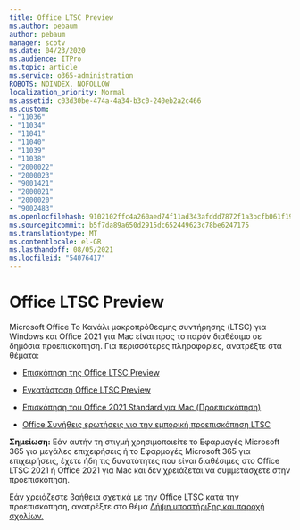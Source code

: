 ```yaml
---
title: Office LTSC Preview
ms.author: pebaum
author: pebaum
manager: scotv
ms.date: 04/23/2020
ms.audience: ITPro
ms.topic: article
ms.service: o365-administration
ROBOTS: NOINDEX, NOFOLLOW
localization_priority: Normal
ms.assetid: c03d30be-474a-4a34-b3c0-240eb2a2c466
ms.custom:
- "11036"
- "11034"
- "11041"
- "11040"
- "11039"
- "11038"
- "2000022"
- "2000023"
- "9001421"
- "2000021"
- "2000020"
- "9002483"
ms.openlocfilehash: 9102102ffc4a260aed74f11ad343afddd7872f1a3bcfb061f1961aef49e6e841
ms.sourcegitcommit: b5f7da89a650d2915dc652449623c78be6247175
ms.translationtype: MT
ms.contentlocale: el-GR
ms.lasthandoff: 08/05/2021
ms.locfileid: "54076417"
---
```

# <a name="office-ltsc-preview"></a>Office LTSC Preview

Microsoft Office Το Κανάλι μακροπρόθεσμης συντήρησης (LTSC) για Windows και Office 2021 για Mac είναι προς το παρόν διαθέσιμο σε δημόσια προεπισκόπηση. Για περισσότερες πληροφορίες, ανατρέξτε στα θέματα:

- [Επισκόπηση της Office LTSC Preview](https://docs.microsoft.com/deployoffice/office2021/overview-ltsc-preview)

- [Εγκατάσταση Office LTSC Preview](https://docs.microsoft.com/deployoffice/office2021/install-ltsc-preview)

- [Επισκόπηση του Office 2021 Standard για Mac (Προεπισκόπηση)](https://docs.microsoft.com/deployoffice/office2021/overview-mac-preview)

- [Office Συνήθεις ερωτήσεις για την εμπορική προεπισκόπηση LTSC](https://answers.microsoft.com/msoffice/forum/all/office-ltsc-commercial-preview-faq/0fcf5976-f87f-4be1-81af-9f6d6141bc3a)  

**Σημείωση:** Εάν αυτήν τη στιγμή χρησιμοποιείτε το Εφαρμογές Microsoft 365 για μεγάλες επιχειρήσεις ή το Εφαρμογές Microsoft 365 για επιχειρήσεις, έχετε ήδη τις δυνατότητες που είναι διαθέσιμες στο Office LTSC 2021 ή Office 2021 για Mac και δεν χρειάζεται να συμμετάσχετε στην προεπισκόπηση.

Εάν χρειάζεστε βοήθεια σχετικά με την Office LTSC κατά την προεπισκόπηση, ανατρέξτε στο θέμα [Λήψη υποστήριξης και παροχή σχολίων.](https://docs.microsoft.com/deployoffice/office2021/install-ltsc-preview#getting-support-and-providing-feedback)
